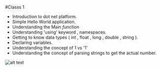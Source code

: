 #Classs 1

- Introduction to dot net platform.
- Simple Hello World application.
- Understanding the Main *function*
- Understanding 'using' keyword , namespaces.
- Getting to know data types ( int , float , long , double , string ).
- Declaring variables.
- Understanding the concept of 1 vs '1'
- Understanding the concept of parsing strings to get the actual number.
 

![alt text](https://raw.github.com/TheNightPhoenix/AdvancedProgramming/master/week1/map.png "Class Mind Map")


